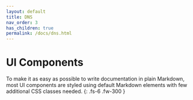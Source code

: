 ```yaml
---
layout: default
title: DNS
nav_order: 3
has_children: true
permalink: /docs/dns.html
---
```


# UI Components

To make it as easy as possible to write documentation in plain Markdown, most UI components are styled using default Markdown elements with few additional CSS classes needed.
{: .fs-6 .fw-300 }
